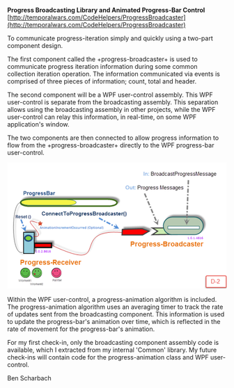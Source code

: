 **Progress Broadcasting Library and Animated Progress-Bar Control**
[http://temporalwars.com/CodeHelpers/ProgressBroadcaster](http://temporalwars.com/CodeHelpers/ProgressBroadcaster)

To communicate progress-iteration simply and quickly using a two-part component design.

The first component called the +progress-broadcaster+ is used to communicate progress iteration information during some common collection iteration operation.   The information communicated via events is comprised of three pieces of information; count, total and header.   

The second component will be a WPF user-control assembly.  This WPF user-control is separate from the broadcasting assembly.  This separation allows using the broadcasting assembly in other projects, while the WPF user-control can relay this information, in real-time, on some WPF application's window. 

The two components are then connected to allow progress information to flow from the +progress-broadcaster+ directly to the WPF progress-bar user-control.

![](Home_ProgressBroadcastingComponentsDiagramPic2_887x512.png)

Within the WPF user-control, a progress-animation algorithm is included.  The progress-animation algorithm uses an averaging timer to track the rate of updates sent from the broadcasting component.  This information is used to update the progress-bar's animation over time, which is reflected in the rate of movement for the progress-bar's animation.

For my first check-in, only the broadcasting component assembly code is available, which I extracted from my internal 'Common' library.   My future check-ins will contain code for the progress-animation class and WPF user-control.

Ben Scharbach
 


